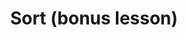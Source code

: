 ---
title: Sort (bonus lesson)
template: lesson
draft: false
slug: /courses/Array-Methods/sort
category: Array Methods
tags:
  - Array Methods
  - Functional Programming
description: By the end of this session you will learn how to utilize sort() to implement complex array manipulations!

exerciseLinks: https://codepen.io/WayfairFrontend/pen/e1f89086ba4848085b5bca091261e741 
timeToCompletion: ~1 hour
videoLink: https://www.youtube.com/embed/OEBEMu_HN_w?rel=0&amp;showinfo=0
preReadQuizLink: https://docs.google.com/forms/d/e/1FAIpQLSc_7vgoCMh_fP4epgATRlqLT8H-3C5GDhK6E5RZw-1NicKaDg/viewform
readingLinks: 
  - link: https://www.sitepoint.com/sophisticated-sorting-in-javascript/
    description: Sorting, from basic to sophisticated
    title: Intro to sorting 
  - link: https://www.sitepoint.com/sort-an-array-of-objects-in-javascript/
    description: Sorting arrays of objects
    title: Complex sorting
  - link: https://www.toptal.com/developers/sorting-algorithms
    title: Sorting visualized
    description: Visualizations of common sorting algorithms for the curious
---